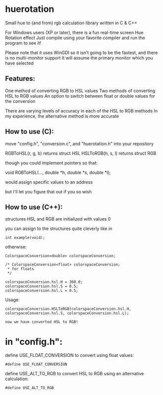 # huerotation
Small hue to (and from) rgb calculation library written in C & C++

For Windows users (XP or later), there is a fun real-time screen Hue Rotation effect
Just compile using your favorite compiler and run the program to see it! 

Please note that it uses WinGDI so it isn't going to be the fastest, and there is no multi-monitor support
It will assume the primary monitor which you have selected

## Features:

One method of converting RGB to HSL values
Two methods of converting HSL to RGB values
An option to switch between float or double values for the conversion 

There are varying levels of accuracy in each of the HSL to RGB methods
In my experience, the alternative method is more accurate

## How to use (C):

move "config.h", "conversion.c", and "huerotation.h" into your repository

RGBToHSL(r, g, b) returns struct HSL
HSLToRGB(h, s, l) returns struct RGB

though you could implement pointers so that:

void RGBToHSL(..., double *h, double *s, double *l);

would assign specific values to an address

but I'll let you figure that out if you so wish

## How to use (C++):

structures HSL and RGB are initialized with values 0

you can assign to the structures quite cleverly like in 
```
int example(void); 
```

otherwise:
```
ColorspaceConversion<double> colorspaceConversion;

/* ColorspaceConversion<float> colorspaceConversion;
 * for floats
 */

colorspaceConversion.hsl.H = 360.0;
colorspaceConversion.hsl.S = 0.5;
colorspaceConversion.hsl.L = 0.5;
```

Usage:
```
colorspaceConversion.HSLToRGB(colorspaceConversion.hsl.H, colorspaceConversion.hsl.S, colorspaceConversion.hsl.L);

now we have converted HSL to RGB!
```

# in "config.h":

define USE_FLOAT_CONVERSION to convert using float values:
```
#define USE_FLOAT_CONVERSION
```
define USE_ALT_TO_RGB to convert HSL to RGB using an alternative calculation:
```
#define USE_ALT_TO_RGB
```
